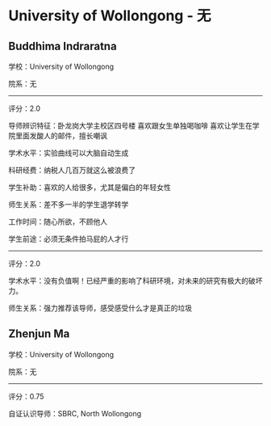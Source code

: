 # University of Wollongong - 无

## Buddhima Indraratna

学校：University of Wollongong

院系：无

* * *

评分：2.0

导师辨识特征：卧龙岗大学主校区四号楼
喜欢跟女生单独喝咖啡
喜欢让学生在学院里面发酸人的邮件，擅长嘲讽

学术水平：实验曲线可以大脑自动生成

科研经费：纳税人几百万就这么被浪费了

学生补助：喜欢的人给很多，尤其是偏白的年轻女性

师生关系：差不多一半的学生退学转学

工作时间：随心所欲，不顾他人

学生前途：必须无条件拍马屁的人才行

* * *

评分：2.0

学术水平：没有负值啊！已经严重的影响了科研环境，对未来的研究有极大的破坏力。

师生关系：强力推荐该导师，感受感受什么才是真正的垃圾

## Zhenjun Ma

学校：University of Wollongong

院系：无

* * *

评分：0.75

自证认识导师：SBRC, North Wollongong